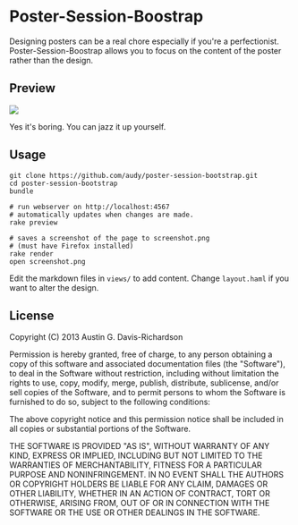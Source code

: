 # Poster-Session-Boostrap

Designing posters can be a real chore especially if you're a
perfectionist. Poster-Session-Boostrap allows you to focus on the
content of the poster rather than the design.

## Preview

<img src="http://i.imgur.com/v6ifIqB.png">

Yes it's boring. You can jazz it up yourself.

## Usage

```
git clone https://github.com/audy/poster-session-bootstrap.git
cd poster-session-bootstrap
bundle

# run webserver on http://localhost:4567
# automatically updates when changes are made.
rake preview

# saves a screenshot of the page to screenshot.png
# (must have Firefox installed)
rake render
open screenshot.png
```

Edit the markdown files in `views/` to add content. Change `layout.haml`
if you want to alter the design.

## License

Copyright (C) 2013 Austin G. Davis-Richardson

Permission is hereby granted, free of charge, to any person obtaining a
copy of this software and associated documentation files (the
"Software"), to deal in the Software without restriction, including
without limitation the rights to use, copy, modify, merge, publish,
distribute, sublicense, and/or sell copies of the Software, and to
permit persons to whom the Software is furnished to do so, subject to
the following conditions:

The above copyright notice and this permission notice shall be included
in all copies or substantial portions of the Software.

THE SOFTWARE IS PROVIDED "AS IS", WITHOUT WARRANTY OF ANY KIND, EXPRESS
OR IMPLIED, INCLUDING BUT NOT LIMITED TO THE WARRANTIES OF
MERCHANTABILITY, FITNESS FOR A PARTICULAR PURPOSE AND NONINFRINGEMENT.
IN NO EVENT SHALL THE AUTHORS OR COPYRIGHT HOLDERS BE LIABLE FOR ANY
CLAIM, DAMAGES OR OTHER LIABILITY, WHETHER IN AN ACTION OF CONTRACT,
TORT OR OTHERWISE, ARISING FROM, OUT OF OR IN CONNECTION WITH THE
SOFTWARE OR THE USE OR OTHER DEALINGS IN THE SOFTWARE.
